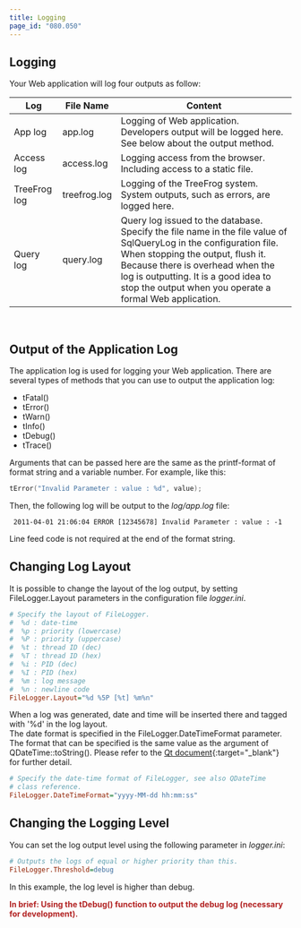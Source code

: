 ```yaml
---
title: Logging
page_id: "080.050"
---
```


## Logging

Your Web application will log four outputs as follow:

<div class="table-div" markdown="1">

| Log          | File Name    | Content                                                                                                                                                                                                                                                                                      |
|--------------|--------------|----------------------------------------------------------------------------------------------------------------------------------------------------------------------------------------------------------------------------------------------------------------------------------------------|
| App log      | app.log      | Logging of Web application. Developers output will be logged here. See below about the output method.                                                                                                                                                                                                    |
| Access log   | access.log   | Logging access from the browser. Including access to a static file.                                                                                                                                                                                                                           |
| TreeFrog log | treefrog.log | Logging of the TreeFrog system. System outputs, such as errors, are logged here.                                                                                                                                                   |
| Query log    | query.log    | Query log issued to the database. Specify the file name in the file value of SqlQueryLog in the configuration file. When stopping the output, flush it. Because there is overhead when the log is outputting. It is a good idea to stop the output when you operate a formal Web application. |

</div><br>

## Output of the Application Log

The application log is used for logging your Web application. There are several types of methods that you can use to output the application log:

* tFatal()
* tError()
* tWarn()
* tInfo()
* tDebug()
* tTrace()

Arguments that can be passed here are the same as the printf-format of format string and a variable number. For example, like this:

```c++
tError("Invalid Parameter : value : %d", value);
```

Then, the following log will be output to the *log/app.log* file:

```
 2011-04-01 21:06:04 ERROR [12345678] Invalid Parameter : value : -1
```

Line feed code is not required at the end of the format string.

## Changing Log Layout

It is possible to change the layout of the log output, by setting FileLogger.Layout parameters in the configuration file *logger.ini*.

```ini
# Specify the layout of FileLogger.
#  %d : date-time
#  %p : priority (lowercase)
#  %P : priority (uppercase)
#  %t : thread ID (dec)
#  %T : thread ID (hex)
#  %i : PID (dec)
#  %I : PID (hex)
#  %m : log message
#  %n : newline code
FileLogger.Layout="%d %5P [%t] %m%n"
```

When a log was generated, date and time will be inserted there and tagged with '%d' in the log layout.<br>
The date format is specified in the FileLogger.DateTimeFormat parameter. The format that can be specified is the same value as the argument of QDateTime::toString(). Please refer to the [Qt document](http://doc.qt.io/qt-5/qdatetime.html){:target="_blank"} for further detail.

```ini
# Specify the date-time format of FileLogger, see also QDateTime
# class reference.
FileLogger.DateTimeFormat="yyyy-MM-dd hh:mm:ss"
```

## Changing the Logging Level

You can set the log output level using the following parameter in *logger.ini*:

```ini
# Outputs the logs of equal or higher priority than this.
FileLogger.Threshold=debug
```

In this example, the log level is higher than debug.

<span style="color: #b22222">**In brief: Using the tDebug() function to output the debug log (necessary for development).** </span>